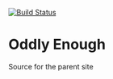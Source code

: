 
[![Build Status](https://travis-ci.org/oddlyenough/oddlyenough.github.io.svg?branch=master)](https://travis-ci.org/oddlyenough/oddlyenough.github.io)

# Oddly Enough
Source for the parent site
